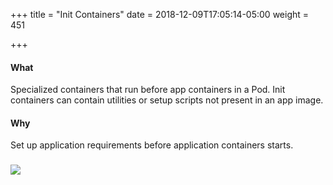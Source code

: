 +++
title = "Init Containers"
date = 2018-12-09T17:05:14-05:00
weight = 451

+++

#### What

Specialized containers that run before app containers in a Pod. Init containers can contain utilities or setup scripts not present in an app image.

#### Why

Set up application requirements before application containers starts.

### ![](/intro-k8/images/kubernetes/pod.png)
